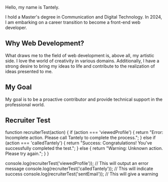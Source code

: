 Hello, my name is Tantely.

I hold a Master's degree in Communication and Digital Technology. In 2024, I am embarking on a career transition to become a front-end web developer.

## Why Web Development?

What draws me to the field of web development is, above all, my artistic side. I love the world of creativity in various domains. Additionally, I have a strong desire to bring my ideas to life and contribute to the realization of ideas presented to me.

## My Goal

My goal is to be a proactive contributor and provide technical support in the professional world.

## Recruiter Test

function recruiterTest(action) {
    if (action === 'viewedProfile') {
        return "Error: Incomplete action. Please call Tantely to complete the process.";
    } else if (action === 'calledTantely') {
        return "Success: Congratulations! You've successfully completed the test.";
    } else {
        return "Warning: Unknown action. Please try again.";
    }
}

console.log(recruiterTest('viewedProfile')); // This will output an error message
console.log(recruiterTest('calledTantely')); // This will indicate success
console.log(recruiterTest('sentEmail')); // This will give a warning

